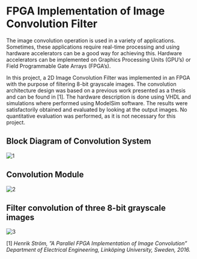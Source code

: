 # FPGA Implementation of Image Convolution Filter

The image convolution operation is used in a variety of applications. Sometimes, these applications require real-time processing and using hardware accelerators can be a good way for achieving this. Hardware accelerators can be implemented on Graphics Processing Units (GPU’s) or Field Programmable Gate Arrays (FPGA’s).

In this project, a 2D Image Convolution Filter was implemented in an FPGA with the purpose of filtering 8-bit grayscale images. The convolution architecture design was based on a previous work presented as a thesis and can be found in [1]. The hardware description is done using VHDL and simulations where performed using ModelSim software. The results were satisfactorily obtained and evaluated by looking at the output images. No quantitative evaluation was performed, as it is not necessary for this project.

## Block Diagram of Convolution System
![1](https://user-images.githubusercontent.com/44409207/128091255-bbc69391-d4ee-4827-8b39-15383c54ad7a.png)

## Convolution Module
![2](https://user-images.githubusercontent.com/44409207/128092389-8a46cf55-e352-4784-893e-bb1f47153bcb.png)

## Filter convolution of three 8-bit grayscale images
![3](https://user-images.githubusercontent.com/44409207/128091186-450ba638-2437-412b-96fd-64067702992d.png)

[1] *Henrik Ström, ”A Parallel FPGA Implementation of Image Convolution” Department of Electrical Engineering, Linköping University, Sweden, 2016.*
